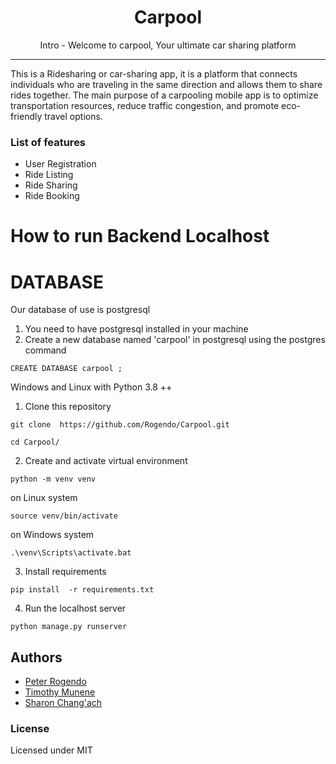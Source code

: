 

<h1 align="center">Carpool</h1>

<p align="center"> Intro - Welcome to carpool, Your ultimate car sharing platform</p>

<hr/>

<p> This is a Ridesharing or car-sharing app, it is a platform that connects individuals who are traveling in the same direction and allows them to share rides together. The main purpose of a carpooling mobile app is to optimize transportation resources, reduce traffic congestion, and promote eco-friendly travel options.</p>
<h3> List of features </h3>

<ul>
  <li>User Registration</li>  
  <li>Ride Listing</li>
  <li>Ride Sharing</li>
  <li>Ride Booking</li>
</ul>



# How to run Backend Localhost
# DATABASE
Our database of use is postgresql
1. You need to have postgresql installed in your machine
2. Create a new database named 'carpool' in postgresql using the postgres command 
```
CREATE DATABASE carpool ;
```

Windows and Linux with Python 3.8 ++

1. Clone this repository

```
git clone  https://github.com/Rogendo/Carpool.git
```
```
cd Carpool/
```

2. Create and activate virtual environment 

```
python -m venv venv
```
on Linux system
```
source venv/bin/activate
```
on Windows system
```
.\venv\Scripts\activate.bat
```
3. Install requirements

```
pip install  -r requirements.txt
```

4. Run the localhost  server
```
python manage.py runserver

```

## Authors

- [Peter Rogendo](https://www.github.com/Rogendo)
- [Timothy Munene](https://github.com/Tim-mune)
- [Sharon Chang'ach](https://github.com/changach-3000)

<h3>License</h3>

Licensed under MIT
